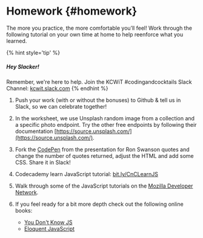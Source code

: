 # Homework {#homework}

The more you practice, the more comfortable you’ll feel!  Work through the following tutorial on your own time at home to help reenforce what you learned. 

{% hint style='tip' %}
##### Hey Slacker!

Remember, we're here to help.
Join the KCWiT #codingandcocktails Slack Channel: [kcwit.slack.com](http://kcwit.slack.com)
{% endhint %}

1. Push your work (with or without the bonuses) to Github & tell us in Slack, so we can celebrate together!

2. In the worksheet, we use Unsplash random image from a collection and a specific photo endpoint. Try the other free endpoints by following their documentation [https://source.unsplash.com/](https://source.unsplash.com/).

3. Fork the [CodePen](https://codepen.io/CodingCocktailsKC/pen/ZyBRbw) from the presentation for Ron Swanson quotes and change the number of quotes returned, adjust the HTML and add some CSS. Share it in Slack!

4. Codecademy learn JavaScript tutorial: [bit.ly/CnCLearnJS](http://bit.ly/CnCLearnJS)

5. Walk through some of the JavaScript tutorials on the [Mozilla Developer Network](https://developer.mozilla.org/en-US/docs/Web/JavaScript).

6. If you feel ready for a bit more depth check out the following online books:
    * [You Don't Know JS](https://github.com/getify/You-Dont-Know-JS)
    * [Eloquent JavaScript](http://eloquentjavascript.net/)


